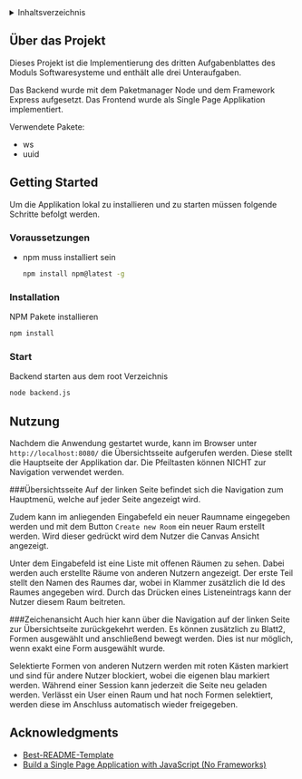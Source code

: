 
<!-- TABLE OF CONTENTS -->
<details>
  <summary>Inhaltsverzeichnis</summary>
  <ol>
    <li>
      <a href="#about-the-project">Über das Projekt</a>
    <li>
      <a href="#getting-started">Getting Started</a>
      <ul>
        <li><a href="#prerequisites">Voraussetzungen</a></li>
        <li><a href="#installation">Installation</a></li>
      </ul>
    </li>
    <li><a href="#usage">Nutzung</a></li>
  </ol>
</details>



<!-- ABOUT THE PROJECT -->
## Über das Projekt
Dieses Projekt ist die Implementierung des dritten Aufgabenblattes des Moduls Softwaresysteme 
und enthält alle drei Unteraufgaben.

Das Backend wurde mit dem Paketmanager Node und dem Framework Express aufgesetzt. 
Das Frontend wurde als Single Page Applikation implementiert. 

Verwendete Pakete:
* ws 
* uuid


<!-- GETTING STARTED -->
## Getting Started
Um die Applikation lokal zu installieren und zu starten müssen folgende Schritte befolgt werden.

### Voraussetzungen

* npm muss installiert sein
  ```sh
  npm install npm@latest -g
  ```

### Installation
 
NPM Pakete installieren
   ```sh
   npm install
   ```

### Start
Backend starten aus dem root Verzeichnis

```sh
node backend.js
   ```

<!-- USAGE EXAMPLES -->
## Nutzung

Nachdem die Anwendung gestartet wurde, kann im Browser unter ``http://localhost:8080/`` die Übersichtsseite aufgerufen werden. 
Diese stellt die Hauptseite der Applikation dar. Die Pfeiltasten können NICHT zur Navigation verwendet werden.

###Übersichtsseite
Auf der linken Seite befindet sich die Navigation zum Hauptmenü, welche auf jeder Seite angezeigt wird. 

Zudem kann im 
anliegenden Eingabefeld ein neuer Raumname eingegeben werden und mit dem Button `Create new Room` ein neuer Raum erstellt werden. Wird dieser gedrückt wird dem
Nutzer die Canvas Ansicht angezeigt.

Unter dem Eingabefeld ist eine Liste mit offenen Räumen zu sehen. Dabei werden auch erstellte Räume von anderen Nutzern angezeigt.
Der erste Teil stellt den Namen des Raumes dar, wobei in Klammer zusätzlich die Id des Raumes angegeben wird. 
Durch das Drücken eines Listeneintrags kann der Nutzer diesem Raum beitreten.

###Zeichenansicht
Auch hier kann über die Navigation auf der linken Seite zur Übersichtseite zurückgekehrt werden. 
Es können zusätzlich zu Blatt2, Formen ausgewählt und anschließend bewegt werden. Dies ist nur möglich, wenn exakt eine Form ausgewählt wurde.

Selektierte Formen von anderen Nutzern werden mit roten Kästen markiert und sind für andere Nutzer blockiert, wobei die eigenen blau markiert werden. 
Während einer Session kann jederzeit die Seite neu geladen werden.
Verlässt ein User einen Raum und hat noch Formen selektiert, werden diese im Anschluss automatisch wieder freigegeben.


<!-- ACKNOWLEDGMENTS -->
## Acknowledgments
* [Best-README-Template](https://github.com/othneildrew/Best-README-Template/blob/master/README.md)
* [Build a Single Page Application with JavaScript (No Frameworks)](https://www.youtube.com/watch?v=6BozpmSjk-Y&ab_channel=dcode)